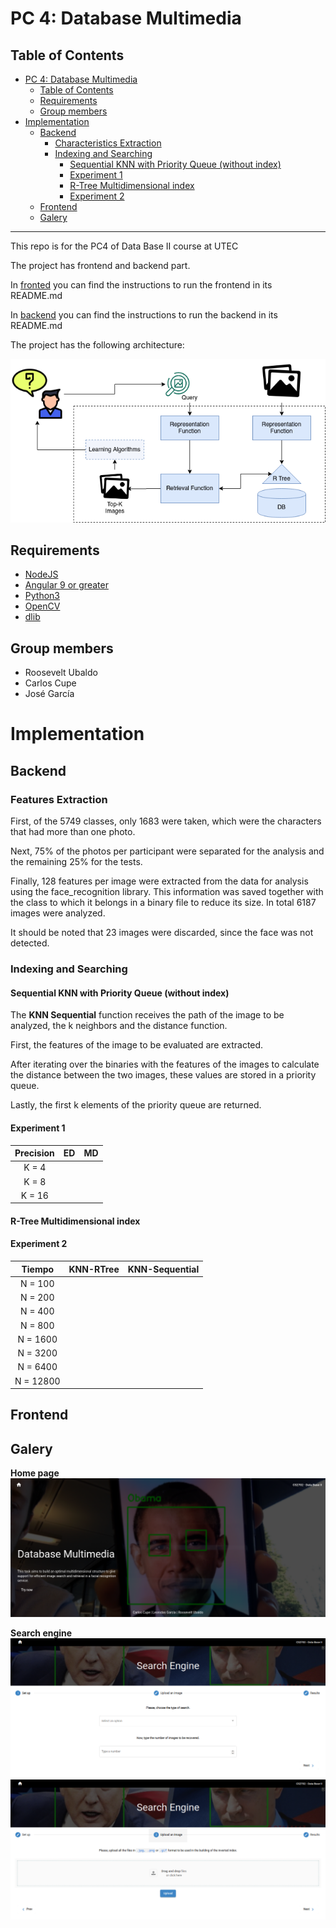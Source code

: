 # PC 4: Database Multimedia

## Table of Contents

- [PC 4: Database Multimedia](#pc-4-database-multimedia)
  - [Table of Contents](#table-of-contents)
  - [Requirements](#requirements)
  - [Group members](#group-members)
- [Implementation](#implementation)
  - [Backend](#backend)
    - [Characteristics Extraction](#characteristics-extraction)
    - [Indexing and Searching](#indexing-and-searching)
      - [Sequential KNN with Priority Queue (without index)](#sequential-knn-with-priority-queue-without-index)
      - [Experiment 1](#experiment-1)
      - [R-Tree Multidimensional index](#r-tree-multidimensional-index)
      - [Experiment 2](#experiment-2)
  - [Frontend](#frontend)
  - [Galery](#galery)

---

This repo is for the PC4 of Data Base II course at UTEC

The project has frontend and backend part.

In [fronted](front-end) you can find the instructions to run the frontend in its README.md

In [backend](back-end) you can find the instructions to run the backend in its README.md

The project has the following architecture:

![Architecture Diagram](PC4.png)

## Requirements

- [NodeJS](https://nodejs.org/es/)
- [Angular 9 or greater](https://angular.io/)
- [Python3](https://www.python.org/download/releases/3.0/)
- [OpenCV](https://opencv.org/)
- [dlib](https://pypi.org/project/dlib/)

## Group members

- Roosevelt Ubaldo
- Carlos Cupe
- José García

# Implementation

## Backend

### Features Extraction

First, of the 5749 classes, only 1683 were taken, which were the characters that had more than one photo.

Next, 75% of the photos per participant were separated for the analysis and the remaining 25% for the tests.

Finally, 128 features per image were extracted from the data for analysis using the face_recognition library. This information was saved together with the class to which it belongs in a binary file to reduce its size. In total 6187 images were analyzed.

It should be noted that 23 images were discarded, since the face was not detected.

### Indexing and Searching

#### Sequential KNN with Priority Queue (without index)

The **KNN Sequential** function receives the path of the image to be analyzed, the k neighbors and the distance function.

First, the features of the image to be evaluated are extracted.

After iterating over the binaries with the features of the images to calculate the distance between the two images, these values ​​are stored in a priority queue.

Lastly, the first k elements of the priority queue are returned.

#### Experiment 1

| Precision |  ED   |  MD   |
| :-------: | :---: | :---: |
|   K = 4   |       |       |
|   K = 8   |       |       |
|  K = 16   |       |       |

#### R-Tree Multidimensional index

#### Experiment 2

|  Tiempo   | KNN-RTree | KNN-Sequential |
| :-------: | :-------: | :------------: |
|  N = 100  |           |                |
|  N = 200  |           |                |
|  N = 400  |           |                |
|  N = 800  |           |                |
| N = 1600  |           |                |
| N = 3200  |           |                |
| N = 6400  |           |                |
| N = 12800 |           |                |

## Frontend



## Galery

**Home page**
![Set up](home.png)

**Search engine**
![Set up](search-eng-1.png)
![Upload an image](search-eng-2.png)
